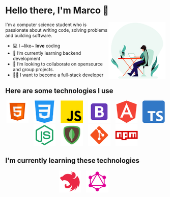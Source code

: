 
# Hello there, I'm Marco 👋

<img align="right" alt="Person coding gif" src="https://github.com/marcode24/marcode24/blob/main/assets/coding.gif" width="180" />
I'm a computer science student who is passionate about writing code, solving problems and building software.

- 💻 I ~like~ **love** coding
- 📗 I’m currently learning backend development
- 🔧 I’m looking to collaborate on opensource and group projects.
- 🧑‍💻 I want to become a full-stack developer

## Here are some technologies I use
<p align="center">
  <code><img height="70" src="https://github.com/marcode24/marcode24/blob/main/assets/html.png"></code> &nbsp;&nbsp;
  <code><img height="70" src="https://github.com/marcode24/marcode24/blob/main/assets/css.png"></code> &nbsp;&nbsp;
  <code><img height="70" src="https://github.com/marcode24/marcode24/blob/main/assets/js.png"></code> &nbsp;&nbsp;
  <code><img height="70" src="https://github.com/marcode24/marcode24/blob/main/assets/bootstrap.png"></code> &nbsp;&nbsp;
  <code><img height="70" src="https://github.com/marcode24/marcode24/blob/main/assets/angular.png"></code> &nbsp;&nbsp;
  <code><img height="70" src="https://github.com/marcode24/marcode24/blob/main/assets/typescript.png"></code> &nbsp;&nbsp;
  <code><img height="70" src="https://github.com/marcode24/marcode24/blob/main/assets/nodejs.png"></code> &nbsp;&nbsp;
  <code><img height="70" src="https://github.com/marcode24/marcode24/blob/main/assets/mongo.png"></code> &nbsp;&nbsp;
  <code><img height="70" src="https://github.com/marcode24/marcode24/blob/main/assets/git.png"></code> &nbsp;&nbsp;
  <code><img height="70" src="https://github.com/marcode24/marcode24/blob/main/assets/npm.png"></code> &nbsp;&nbsp;
</p>

## I'm currently learning these technologies

<p align="center">
  <code><img height="70" src="https://github.com/marcode24/marcode24/blob/main/assets/nest.png"></code> &nbsp;&nbsp;
  <code><img height="70" src="https://github.com/marcode24/marcode24/blob/main/assets/graph.png"></code> &nbsp;&nbsp;
</p>
